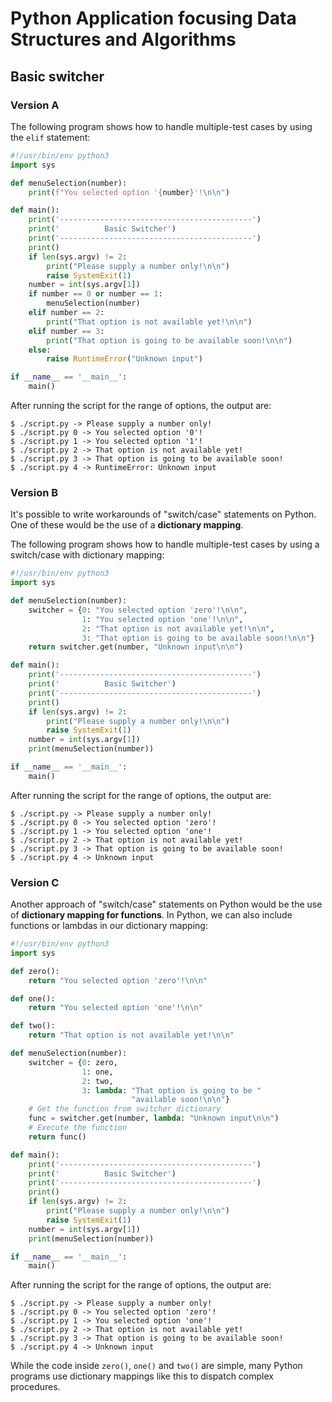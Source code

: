 # Python Application focusing Data Structures and Algorithms

## Basic switcher

### Version A

The following program shows how to handle multiple-test cases by using
the `elif` statement:

```python
#!/usr/bin/env python3
import sys

def menuSelection(number):
    print(f"You selected option '{number}'!\n\n")

def main():
    print('-------------------------------------------')
    print('          Basic Switcher')
    print('-------------------------------------------')
    print()
    if len(sys.argv) != 2:
        print("Please supply a number only!\n\n")
        raise SystemExit(1)
    number = int(sys.argv[1])
    if number == 0 or number == 1:
        menuSelection(number)
    elif number == 2:
        print("That option is not available yet!\n\n")
    elif number == 3:
        print("That option is going to be available soon!\n\n")
    else:
        raise RuntimeError("Unknown input")

if __name__ == '__main__':
    main()
```

After running the script for the range of options, the output are:

```
$ ./script.py -> Please supply a number only!
$ ./script.py 0 -> You selected option '0'!
$ ./script.py 1 -> You selected option '1'!
$ ./script.py 2 -> That option is not available yet!
$ ./script.py 3 -> That option is going to be available soon!
$ ./script.py 4 -> RuntimeError: Unknown input
```

### Version B

It's possible to write workarounds of "switch/case" statements on 
Python. One of these would be the use of a **dictionary mapping**.

The following program shows how to handle multiple-test cases by using a 
switch/case with dictionary mapping:

```python
#!/usr/bin/env python3
import sys

def menuSelection(number):
    switcher = {0: "You selected option 'zero'!\n\n", 
                1: "You selected option 'one'!\n\n", 
                2: "That option is not available yet!\n\n", 
                3: "That option is going to be available soon!\n\n"}
    return switcher.get(number, "Unknown input\n\n")

def main():
    print('-------------------------------------------')
    print('          Basic Switcher')
    print('-------------------------------------------')
    print()
    if len(sys.argv) != 2:
        print("Please supply a number only!\n\n")
        raise SystemExit(1)
    number = int(sys.argv[1])
    print(menuSelection(number))

if __name__ == '__main__':
    main()
```

After running the script for the range of options, the output are:

```
$ ./script.py -> Please supply a number only!
$ ./script.py 0 -> You selected option 'zero'!
$ ./script.py 1 -> You selected option 'one'!
$ ./script.py 2 -> That option is not available yet!
$ ./script.py 3 -> That option is going to be available soon!
$ ./script.py 4 -> Unknown input
```

### Version C

Another approach of "switch/case" statements on Python would be the use 
of **dictionary mapping for functions**. In Python, we can also include 
functions or lambdas in our dictionary mapping:

```python
#!/usr/bin/env python3
import sys

def zero():
    return "You selected option 'zero'!\n\n"

def one():
    return "You selected option 'one'!\n\n"

def two():
    return "That option is not available yet!\n\n"

def menuSelection(number):
    switcher = {0: zero, 
                1: one, 
                2: two, 
                3: lambda: "That option is going to be "
                           "available soon!\n\n"}
    # Get the function from switcher dictionary
    func = switcher.get(number, lambda: "Unknown input\n\n")
    # Execute the function
    return func()

def main():
    print('-------------------------------------------')
    print('          Basic Switcher')
    print('-------------------------------------------')
    print()
    if len(sys.argv) != 2:
        print("Please supply a number only!\n\n")
        raise SystemExit(1)
    number = int(sys.argv[1])
    print(menuSelection(number))

if __name__ == '__main__':
    main()
```

After running the script for the range of options, the output are:

```
$ ./script.py -> Please supply a number only!
$ ./script.py 0 -> You selected option 'zero'!
$ ./script.py 1 -> You selected option 'one'!
$ ./script.py 2 -> That option is not available yet!
$ ./script.py 3 -> That option is going to be available soon!
$ ./script.py 4 -> Unknown input
```

While the code inside `zero()`, `one()` and `two()` are simple, many 
Python programs use dictionary mappings like this to dispatch complex 
procedures.
